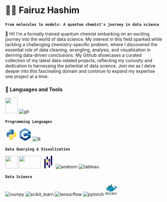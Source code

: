 # 🏄‍♀️ Fairuz Hashim 
**`From molecules to models: A quantum chemist's journey in data science`**

👋 Hi! I'm a formally trained quantum chemist embarking on an exciting journey into the world of data science. My interest in this field sparked while tackling a challenging chemistry-specific problem, where I discovered the essential role of data cleaning, wrangling, analysis, and visualization in deriving data-driven conclusions. My Github showcases a curated collection of my latest data-related projects, reflecting my curiosity and dedication to harnessing the potential of data science. Join me as I delve deeper into this fascinating domain and continue to expand my expertise one project at a time.

<h3 align="left">💼 Languages and Tools</h3>
<p align="left"> 
<img src="https://upload.wikimedia.org/wikipedia/commons/thumb/3/38/Jupyter_logo.svg/1767px-Jupyter_logo.svg.png" width="40" height="50"/>
<img src="https://www.vectorlogo.zone/logos/git-scm/git-scm-icon.svg" alt="git" width="40" height="40"/>
</p>

**`Programming Languages`** 
<p align="left"> 
<img src="https://raw.githubusercontent.com/devicons/devicon/master/icons/python/python-original.svg" alt="python" width="40" height="40"/> 
<img src="https://raw.githubusercontent.com/devicons/devicon/master/icons/cplusplus/cplusplus-original.svg" alt="cplusplus" width="40" height="40"/> 
<img src="https://encrypted-tbn0.gstatic.com/images?q=tbn:ANd9GcR6rEgMgXN5PvNM3YXRjTLCp8RyWEkg5QmRfkxzu-BRnw&s" alt="R" width="50" height="40"/> 
</p>

**`Data Querying & Visualization`** <p align="left"> 
<img src="https://decatec.de/wp-content/uploads/2021/06/PostgreSQL_Logo.png" width="40" height="40"/> 
<img src="https://cxl.com/wp-content/uploads/2019/10/google-bigquery-logo-1.png" width="70" height="40"/> 
<img src="https://raw.githubusercontent.com/devicons/devicon/2ae2a900d2f041da66e950e4d48052658d850630/icons/pandas/pandas-original.svg" alt="pandas" width="40" height="40"/> 
<img src="https://seaborn.pydata.org/_images/logo-mark-lightbg.svg" alt="seaborn" width="40" height="40"/> 
<img src="https://logowik.com/content/uploads/images/tableau-software.jpg"  alt="tableau" width="50" height="40"/> 
</p>

**`Data Science`**  
<p align="left"> 
<img src="https://upload.wikimedia.org/wikipedia/commons/thumb/3/31/NumPy_logo_2020.svg/1024px-NumPy_logo_2020.svg.png" alt="numpy" width="80" height="40"/> 
<img src="https://upload.wikimedia.org/wikipedia/commons/0/05/Scikit_learn_logo_small.svg" alt="scikit_learn" width="40" height="40"/> 
<img src="https://www.vectorlogo.zone/logos/tensorflow/tensorflow-icon.svg" alt="tensorflow" width="40" height="40"/> 
<img src="https://www.vectorlogo.zone/logos/pytorch/pytorch-icon.svg" alt="pytorch" width="40" height="40"/>  
<img src="https://raw.githubusercontent.com/devicons/devicon/master/icons/docker/docker-original-wordmark.svg" alt="docker" width="40" height="40"/> 
</p>

